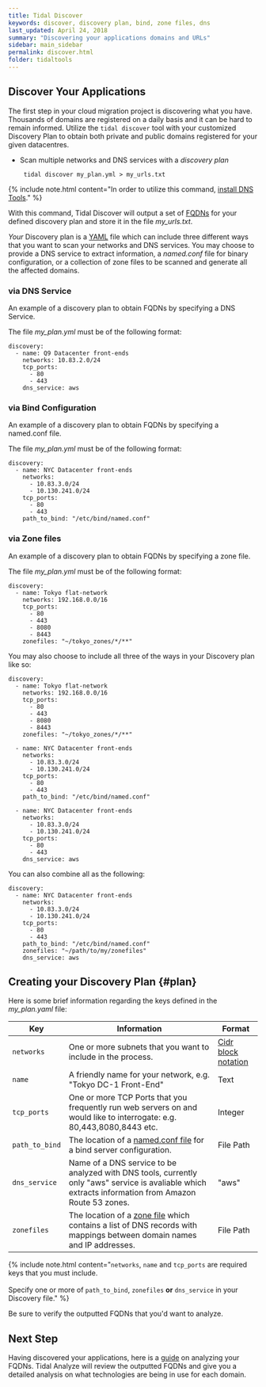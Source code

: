 ```yaml
---
title: Tidal Discover
keywords: discover, discovery plan, bind, zone files, dns
last_updated: April 24, 2018
summary: "Discovering your applications domains and URLs"
sidebar: main_sidebar
permalink: discover.html
folder: tidaltools
---
```


## Discover Your Applications

The first step in your cloud migration project is discovering what you have. Thousands of domains are registered on a daily basis and it can be hard to remain
informed. Utilize the `tidal discover` tool with your customized Discovery Plan to obtain both private and public domains registered for your given datacentres.

- Scan multiple networks and DNS services with a *discovery plan*

    `` tidal discover my_plan.yml > my_urls.txt``

{% include note.html content="In order to utilize this command, [install DNS Tools](https://dnstools.ninja/download/)." %}


With this command, Tidal Discover will output a set of <a href="#" data-toggle="tooltip" data-original-title="{{site.data.glossary.FQDNs}}">FQDNs</a> for your defined discovery plan and store it in the file *my_urls.txt*.

*Your* Discovery plan is a [YAML](http://docs.ansible.com/ansible/latest/reference_appendices/YAMLSyntax.html) file which can include three different ways that you want to scan your networks and DNS services. You may choose to provide a DNS service to extract information, a *named.conf* file for binary configuration, or a collection of zone files to be scanned and generate all the affected domains.

### via DNS Service
An example of a discovery plan to obtain FQDNs by specifying a DNS Service.


The file *my_plan.yml* must be of the following format:

```
discovery:
  - name: Q9 Datacenter front-ends
    networks: 10.83.2.0/24
    tcp_ports:
      - 80
      - 443
    dns_service: aws
```
### via Bind Configuration
An example of a discovery plan to obtain FQDNs by specifying a named.conf file.


The file *my_plan.yml* must be of the following format:

```
discovery:
  - name: NYC Datacenter front-ends
    networks:
      - 10.83.3.0/24
      - 10.130.241.0/24
    tcp_ports:
      - 80
      - 443
    path_to_bind: "/etc/bind/named.conf"
```
### via Zone files
An example of a discovery plan to obtain FQDNs by specifying a zone file.


The file *my_plan.yml* must be of the following format:

```
discovery:
  - name: Tokyo flat-network
    networks: 192.168.0.0/16
    tcp_ports:
      - 80
      - 443
      - 8080
      - 8443
    zonefiles: "~/tokyo_zones/*/**"

```
You may also choose to include all three of the ways in your Discovery plan like so:

```
discovery:
  - name: Tokyo flat-network
    networks: 192.168.0.0/16
    tcp_ports:
      - 80
      - 443
      - 8080
      - 8443
    zonefiles: "~/tokyo_zones/*/**"

  - name: NYC Datacenter front-ends
    networks:
      - 10.83.3.0/24
      - 10.130.241.0/24
    tcp_ports:
      - 80
      - 443
    path_to_bind: "/etc/bind/named.conf"

  - name: NYC Datacenter front-ends
    networks:
      - 10.83.3.0/24
      - 10.130.241.0/24
    tcp_ports:
      - 80
      - 443
    dns_service: aws

```
You can also combine all as the following:

```
discovery:
  - name: NYC Datacenter front-ends
    networks:
      - 10.83.3.0/24
      - 10.130.241.0/24
    tcp_ports:
      - 80
      - 443
    path_to_bind: "/etc/bind/named.conf"
    zonefiles: "~/path/to/my/zonefiles"
    dns_service: aws
```

## Creating your Discovery Plan {#plan}

Here is some brief information regarding the keys defined in the *my_plan.yaml* file:


| Key               | Information                                                                                                                                            | Format                      |
| --------------------|--------------------------------------------------------------------------------------------------------------------------------------------------------|------------------------------------------------------------------------------------|
| `networks`          | One or more subnets that you want to include in the process.                                                                                           | [Cidr block notation](https://en.wikipedia.org/wiki/Classless_Inter-Domain_Routing)
| `name`              | A friendly name for your network, e.g. "Tokyo DC-1 Front-End"                                                                                                                         | Text
| `tcp_ports`         | One or more TCP Ports that you frequently run web servers on and would like to interrogate: e.g. 80,443,8080,8443 etc.                                  | Integer
| `path_to_bind`      | The location of a [named.conf file](https://access.redhat.com/documentation/en-us/red_hat_enterprise_linux/5/html/deployment_guide/s1-bind-namedconf) for a bind server configuration. | File Path
| `dns_service`       | Name of a DNS service to be analyzed with DNS tools, currently only "aws" service is avaliable which extracts information from Amazon Route 53 zones.          | "aws"
| `zonefiles`| The location of a [zone file](https://help.dyn.com/how-to-format-a-zone-file/) which contains a list of DNS records with mappings between domain names and IP addresses. | File Path

{% include note.html content="`networks`, `name` and `tcp_ports` are required keys that you must include. <br/><br/> Specify one or more of `path_to_bind`, `zonefiles` **or** `dns_service` in your Discovery file." %}

Be sure to verify the outputted FQDNs that you'd want to analyze.

## Next Step

Having discovered your applications, here is a [guide](analyze.html) on analyzing your FQDNs. Tidal Analyze will review the outputted FQDNs and give you a detailed analysis on what technologies are being in use for each domain.
